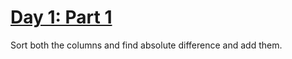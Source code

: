 # [Day 1: Part 1](https://adventofcode.com/2024/day/1)

Sort both the columns and find absolute difference and add them.